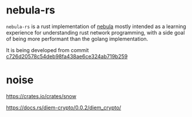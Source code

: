 # nebula-rs

`nebula-rs` is a rust implementation of [nebula](https://github.com/slackhq/nebula) mostly intended as a learning experience for understanding rust network programming, with a side goal of being more performant than the golang implementation.

It is being developed from commit [c726d20578c54deb98fa438ae6ce324ab719b259](https://github.com/slackhq/nebula/tree/c726d20578c54deb98fa438ae6ce324ab719b259)



# noise

https://crates.io/crates/snow

https://docs.rs/diem-crypto/0.0.2/diem_crypto/